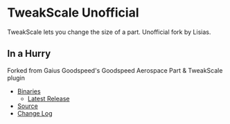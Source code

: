 # TweakScale Unofficial

TweakScale lets you change the size of a part. Unofficial fork by Lisias.


## In a Hurry

Forked from Gaius Goodspeed's Goodspeed Aerospace Part & TweakScale plugin

* [Binaries](./Archive)
	* [Latest Release](https://github.com/net-lisias-kspu/TweakScale/releases)
* [Source](https://github.com/net-lisias-kspu/TweakScale)
* [Change Log](./CHANGE_LOG.md)
